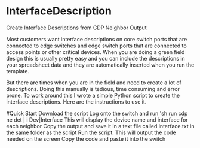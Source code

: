 # InterfaceDescription
Create Interface Descriptions from CDP Neighbor Output

Most customers want interface descriptions on core switch ports that are connected to edge switches 
and edge switch ports that are connected to access points or other critical devices. When you are 
doing a green field design this is usually pretty easy and you can include the descriptions in your 
spreadsheet data and they are automatically inserted when you run the template.

But there are times when you are in the field and need to create a lot of descriptions. Doing this 
manually is tedious, time consuming and error prone. To work around this I wrote a simple Python 
script to create the interface descriptions. Here are the instructions to use it.

#Quick Start 
Download the script
Log onto the switch and run
'sh run cdp ne det | i Dev|Interface
This will display the device name and interface for each neighbor
Copy the output and save it in a text file called interface.txt in the same folder as the script
Run the script. This will output the code needed on the screen
Copy the code and paste it into the switch
